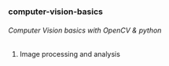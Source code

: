 ### computer-vision-basics

###### Computer Vision basics with OpenCV & python

1. Image processing and analysis
